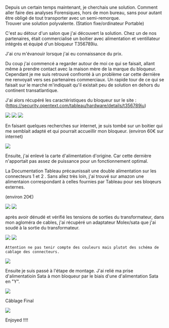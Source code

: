 Depuis un certain temps maintenant, je cherchais une solution. Comment aller faire des analyses Forensiques, hors de mon bureau, sans pour autant être obligé de tout transporter avec un semi-remorque.       
Trouver une solution polyvalente. (Station fixe/ordinateur Portable)

C'est au détour d'un salon que j'ai découvert la solution. Chez un de nos partenaires, était commercialisé un boitier avec alimentation et ventillateur intégrés et  équipé d'un bloqueur T356789iu.                 

J'ai cru m'évanouir lorsque j'ai eu connaissance du prix. 


Du coup j'ai commencé a regarder autour de moi ce qui se faisait, allant même à prendre contact avec  la maison mère de la marque du bloqueur. Cependant je me suis retrouvé confronté à un problème car cette dernière me renvoyait vers ses partenaires commerciaux. 
Un rapide tour de ce qui se faisait sur le marché m'indiquait qu'il existait peu de solution en dehors du continent transatlantique. 

J'ai alors récupéré les caractéristiques du bloqueur sur le site : (https://security.opentext.com/tableau/hardware/details/t356789iu)



<img src="../main/img/Pasted image 20230308112143.png"/>


<img src="../main/img/Pasted image 20230308131038.png"/>


<img src="../main/img/Pasted image 20230308131049.png"/>



En faisant quelques recherches sur internet, je suis tombé sur un boitier qui me semblait adapté et qui pourrait accueillir mon bloqueur. 
(environ 60€ sur internet)




<img src="../main/img/Pasted image 20230308130428.png"/>


Ensuite, j'ai enlevé la carte d'alimentation d'origine. Car cette dernière n'apportait pas assez de puissance pour un fonctionnement optimal.

La Documentation Tableau précaunissait une double alimentation sur les connecteurs 1 et 2 .  Sans allez très loin, j'ai trouvé sur amazon une alimentaion correspondant à celles fournies par Tableau pour ses bloqeurs externes.

(environ 20€)



<img src="../main/img/Pasted image 20230308151523.png"/>



<img src="../main/img/Pasted image 20230308132042.png"/>




après avoir dénudé et vérifié les tensions de sorties du transformateur, dans mon agloméra de cables, j'ai récupèré un adaptateur Molex/sata que j'ai soudé à la sortie du transformateur. 



<img src="../main/img/Pasted image 20230308131156.png"/>

<img src="../main/img/Pasted image 20230308131852.png"/>


```
Attention ne pas tenir compte des couleurs mais plutot des schéma de cablage des connecteurs. 
```
<img src="../main/img/Pasted image 20230308152206.png"/>


Ensuite je suis passé à l'étape de montage. 
J'ai relié ma prise d'alimentatioin Sata à mon bloqueur par le biais d'une d'alimentation Sata en "Y". 

<img src="../main/img/Pasted image 20230308112505.png"/>




Câblage Final 


<img src="../img/main/Pasted image 20230308154904.png"/>


Enjoyed !!!!
